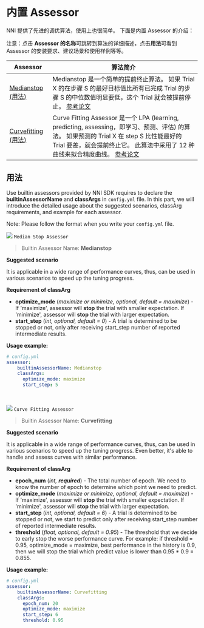 # 内置 Assessor

NNI 提供了先进的调优算法，使用上也很简单。 下面是内置 Assessor 的介绍：

注意：点击 **Assessor 的名称**可跳转到算法的详细描述，点击**用法**可看到 Assessor 的安装要求、建议场景和使用样例等等。

| Assessor                                                                                                                                   | 算法简介                                                                                                                                                                                                                                                      |
| ------------------------------------------------------------------------------------------------------------------------------------------ | --------------------------------------------------------------------------------------------------------------------------------------------------------------------------------------------------------------------------------------------------------- |
| [Medianstop](https://github.com/Microsoft/nni/blob/master/zh_CN/src/sdk/pynni/nni/medianstop_assessor/README.md) [(用法)](#MedianStop)       | Medianstop 是一个简单的提前终止算法。 如果 Trial X 的在步骤 S 的最好目标值比所有已完成 Trial 的步骤 S 的中位数值明显要低，这个 Trial 就会被提前停止。 [参考论文](https://static.googleusercontent.com/media/research.google.com/en//pubs/archive/46180.pdf)                                                         |
| [Curvefitting](https://github.com/Microsoft/nni/blob/master/zh_CN/src/sdk/pynni/nni/curvefitting_assessor/README.md) [(用法)](#Curvefitting) | Curve Fitting Assessor 是一个 LPA (learning, predicting, assessing，即学习、预测、评估) 的算法。 如果预测的 Trial X 在 step S 比性能最好的 Trial 要差，就会提前终止它。 此算法中采用了 12 种曲线来拟合精度曲线。 [参考论文](http://aad.informatik.uni-freiburg.de/papers/15-IJCAI-Extrapolation_of_Learning_Curves.pdf) |

## 用法

Use builtin assessors provided by NNI SDK requires to declare the **builtinAssessorName** and **classArgs** in `config.yml` file. In this part, we will introduce the detailed usage about the suggested scenarios, classArg requirements, and example for each assessor.

Note: Please follow the format when you write your `config.yml` file.

<a name="MedianStop"></a>

![](https://placehold.it/15/1589F0/000000?text=+) `Median Stop Assessor`

> Builtin Assessor Name: **Medianstop**

**Suggested scenario**

It is applicable in a wide range of performance curves, thus, can be used in various scenarios to speed up the tuning progress.

**Requirement of classArg**

* **optimize_mode** (*maximize or minimize, optional, default = maximize*) - If 'maximize', assessor will **stop** the trial with smaller expectation. If 'minimize', assessor will **stop** the trial with larger expectation.
* **start_step** (*int, optional, default = 0*) - A trial is determined to be stopped or not, only after receiving start_step number of reported intermediate results.

**Usage example:**

```yaml
# config.yml
assessor:
    builtinAssessorName: Medianstop
    classArgs:
      optimize_mode: maximize
      start_step: 5
```

<br />

<a name="Curvefitting"></a>

![](https://placehold.it/15/1589F0/000000?text=+) `Curve Fitting Assessor`

> Builtin Assessor Name: **Curvefitting**

**Suggested scenario**

It is applicable in a wide range of performance curves, thus, can be used in various scenarios to speed up the tuning progress. Even better, it's able to handle and assess curves with similar performance.

**Requirement of classArg**

* **epoch_num** (*int, **required***) - The total number of epoch. We need to know the number of epoch to determine which point we need to predict.
* **optimize_mode** (*maximize or minimize, optional, default = maximize*) - If 'maximize', assessor will **stop** the trial with smaller expectation. If 'minimize', assessor will **stop** the trial with larger expectation.
* **start_step** (*int, optional, default = 6*) - A trial is determined to be stopped or not, we start to predict only after receiving start_step number of reported intermediate results.
* **threshold** (*float, optional, default = 0.95*) - The threshold that we decide to early stop the worse performance curve. For example: if threshold = 0.95, optimize_mode = maximize, best performance in the history is 0.9, then we will stop the trial which predict value is lower than 0.95 * 0.9 = 0.855.

**Usage example:**

```yaml
# config.yml
assessor:
    builtinAssessorName: Curvefitting
    classArgs:
      epoch_num: 20
      optimize_mode: maximize
      start_step: 6
      threshold: 0.95
```